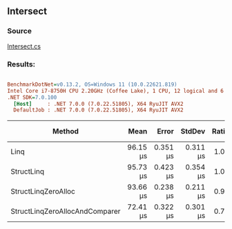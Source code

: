 ﻿## Intersect

### Source
[Intersect.cs](../../src/StructLinq.Benchmark/Intersect.cs)

### Results:
``` ini

BenchmarkDotNet=v0.13.2, OS=Windows 11 (10.0.22621.819)
Intel Core i7-8750H CPU 2.20GHz (Coffee Lake), 1 CPU, 12 logical and 6 physical cores
.NET SDK=7.0.100
  [Host]     : .NET 7.0.0 (7.0.22.51805), X64 RyuJIT AVX2
  DefaultJob : .NET 7.0.0 (7.0.22.51805), X64 RyuJIT AVX2


```
|                         Method |     Mean |    Error |   StdDev | Ratio |    Gen0 |   Gen1 | Allocated | Alloc Ratio |
|------------------------------- |---------:|---------:|---------:|------:|--------:|-------:|----------:|------------:|
|                           Linq | 96.15 μs | 0.351 μs | 0.311 μs |  1.00 | 19.7754 | 4.8828 |   93704 B |       1.000 |
|                     StructLinq | 95.73 μs | 0.423 μs | 0.354 μs |  1.00 |       - |      - |      64 B |       0.001 |
|            StructLinqZeroAlloc | 93.66 μs | 0.238 μs | 0.211 μs |  0.97 |       - |      - |         - |       0.000 |
| StructLinqZeroAllocAndComparer | 72.41 μs | 0.322 μs | 0.301 μs |  0.75 |       - |      - |         - |       0.000 |
